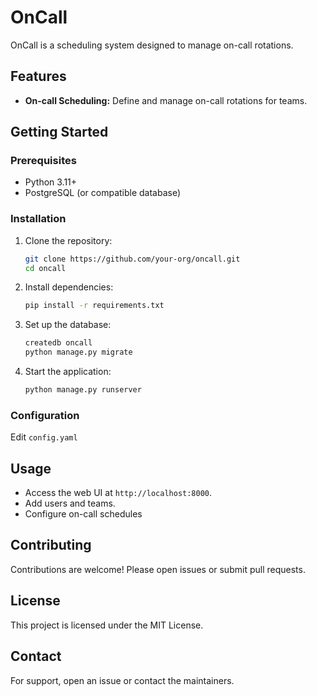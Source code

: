 # OnCall

OnCall is a scheduling system designed to manage on-call rotations.

## Features

- **On-call Scheduling:** Define and manage on-call rotations for teams.


## Getting Started

### Prerequisites

- Python 3.11+
- PostgreSQL (or compatible database)


### Installation

1. Clone the repository:
    ```bash
    git clone https://github.com/your-org/oncall.git
    cd oncall
    ```
2. Install dependencies:
    ```bash
    pip install -r requirements.txt
    ```
3. Set up the database:
    ```bash
    createdb oncall
    python manage.py migrate
    ```
4. Start the application:
    ```bash
    python manage.py runserver
    ```

### Configuration

Edit `config.yaml` 

## Usage

- Access the web UI at `http://localhost:8000`.
- Add users and teams.
- Configure on-call schedules


## Contributing

Contributions are welcome! Please open issues or submit pull requests.

## License

This project is licensed under the MIT License.

## Contact

For support, open an issue or contact the maintainers.
